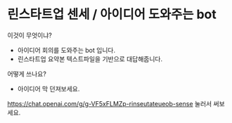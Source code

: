 # 린스타트업 센세 / 아이디어 도와주는 bot 

이것이 무엇이냐? 
- 아이디어 회의를 도와주는 bot 입니다.
- 린스타트업 요약본 텍스트파일을 기반으로 대답해줍니다.

어떻게 쓰나요?
- 아이디어 막 던져보세요. 

https://chat.openai.com/g/g-VF5xFLMZp-rinseutateueob-sense 눌러서 써보세요. 
